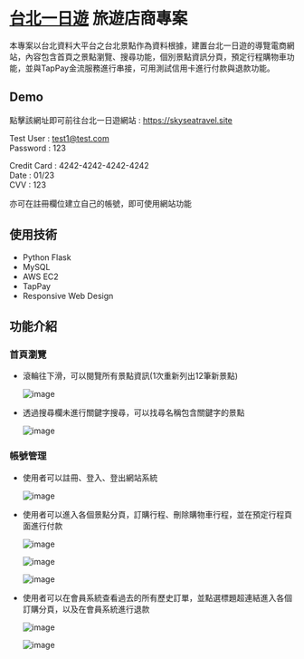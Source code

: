 # [台北一日遊](https://skyseatravel.site) 旅遊店商專案

本專案以台北資料大平台之台北景點作為資料根據，建置台北一日遊的導覽電商網站，內容包含首頁之景點瀏覽、搜尋功能，個別景點資訊分頁，預定行程購物車功能，並與TapPay金流服務進行串接，可用測試信用卡進行付款與退款功能。

## Demo
點擊該網址即可前往台北一日遊網站 : https://skyseatravel.site

Test User : test1@test.com</br>
Password : 123

Credit Card : 4242-4242-4242-4242</br>
Date : 01/23</br>
CVV : 123

亦可在註冊欄位建立自己的帳號，即可使用網站功能

## 使用技術
* Python Flask
* MySQL
* AWS EC2
* TapPay
* Responsive Web Design

## 功能介紹

### 首頁瀏覽

* 滾輪往下滑，可以閱覽所有景點資訊(1次重新列出12筆新景點)

  ![image](https://user-images.githubusercontent.com/73434165/121943692-6ba0a780-cd84-11eb-8f04-32423d8a6c28.png)

* 透過搜尋欄未進行關鍵字搜尋，可以找尋名稱包含關鍵字的景點

  ![image](https://user-images.githubusercontent.com/73434165/121943749-79eec380-cd84-11eb-9e65-31da6de4e51f.png)

### 帳號管理

* 使用者可以註冊、登入、登出網站系統

  ![image](https://user-images.githubusercontent.com/73434165/121942693-5b3bfd00-cd83-11eb-864b-a6196c0b8372.png)

* 使用者可以進入各個景點分頁，訂購行程、刪除購物車行程，並在預定行程頁面進行付款

  ![image](https://user-images.githubusercontent.com/73434165/121942891-93434000-cd83-11eb-9651-d4cfcf452185.png)

  ![image](https://user-images.githubusercontent.com/73434165/121942988-b1a93b80-cd83-11eb-9fc3-636eeedf3be3.png)

  ![image](https://user-images.githubusercontent.com/73434165/121943134-d9989f00-cd83-11eb-9594-8c010f54e024.png)

* 使用者可以在會員系統查看過去的所有歷史訂單，並點選標題超連結進入各個訂購分頁，以及在會員系統進行退款

  ![image](https://user-images.githubusercontent.com/73434165/121943303-051b8980-cd84-11eb-8c63-a664e4179354.png)

  ![image](https://user-images.githubusercontent.com/73434165/121943236-f634d700-cd83-11eb-8e33-de3cfeed586d.png)


